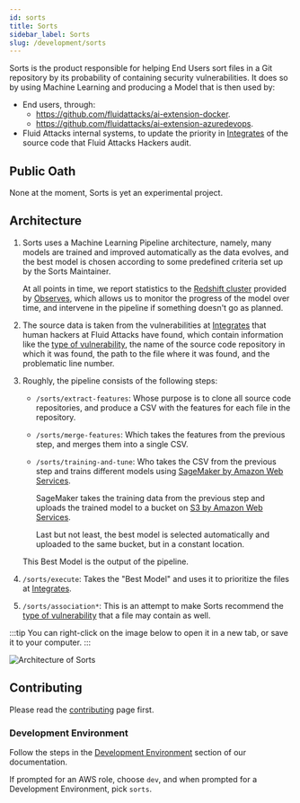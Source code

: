 ```yaml
---
id: sorts
title: Sorts
sidebar_label: Sorts
slug: /development/sorts
---
```


Sorts is the product responsible
for helping End Users sort files in a Git repository
by its probability of containing security vulnerabilities.
It does so by using Machine Learning
and producing a Model that is then used by:

- End users, through:
  - <https://github.com/fluidattacks/ai-extension-docker>.
  - <https://github.com/fluidattacks/ai-extension-azuredevops>.
- Fluid Attacks internal systems,
  to update the priority in [Integrates](/development/products/integrates)
  of the source code
  that Fluid Attacks Hackers audit.

## Public Oath

None at the moment, Sorts is yet an experimental project.

## Architecture

1. Sorts uses a Machine Learning Pipeline architecture,
   namely,
   many models are trained and improved automatically
   as the data evolves,
   and the best model is chosen according to some predefined criteria
   set up by the Sorts Maintainer.

   At all points in time, we report statistics
   to the [Redshift cluster](/development/stack/aws/redshift)
   provided by [Observes](/development/observes),
   which allows us to monitor the progress of the model over time,
   and intervene in the pipeline if something doesn't go as planned.

1. The source data is taken from the vulnerabilities at [Integrates](/development/products/integrates)
   that human hackers at Fluid Attacks have found,
   which contain information
   like the [type of vulnerability](/criteria/vulnerabilities/),
   the name of the source code repository in which it was found,
   the path to the file where it was found,
   and the problematic line number.

1. Roughly, the pipeline consists of the following steps:

   - `/sorts/extract-features`:
     Whose purpose is to clone all source code repositories,
     and produce a CSV with the features for each file in the repository.
   - `/sorts/merge-features`:
     Which takes the features from the previous step,
     and merges them into a single CSV.
   - `/sorts/training-and-tune`:
     Who takes the CSV from the previous step
     and trains different models using
     [SageMaker by Amazon Web Services](/development/stack/aws/sagemaker).

     SageMaker takes the training data from the previous step
     and uploads the trained model to a bucket on
     [S3 by Amazon Web Services](/development/stack/aws/s3).

     Last but not least,
     the best model is selected automatically
     and uploaded to the same bucket,
     but in a constant location.

   This Best Model is the output of the pipeline.

1. `/sorts/execute`:
   Takes the "Best Model" and uses it to prioritize the files
   at [Integrates](/development/products/integrates).
1. `/sorts/association*`:
   This is an attempt to make Sorts recommend
   the [type of vulnerability](/criteria/vulnerabilities/)
   that a file may contain as well.

:::tip
You can right-click on the image below
to open it in a new tab,
or save it to your computer.
:::

![Architecture of Sorts](./sorts-arch.dot.svg)

## Contributing

Please read the
[contributing](/development/contributing) page first.

### Development Environment

Follow the steps
in the [Development Environment](/talent/engineering/onboarding#environment)
section of our documentation.

If prompted for an AWS role, choose `dev`,
and when prompted for a Development Environment, pick `sorts`.
